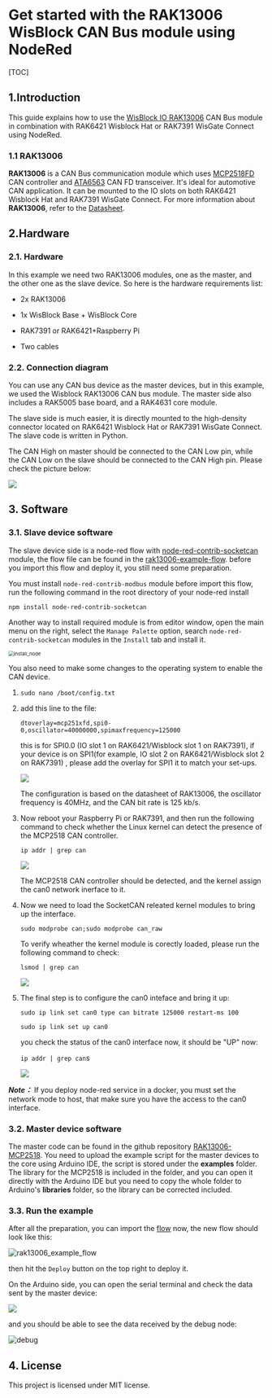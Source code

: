 # Get started with the RAK13006 WisBlock CAN Bus module using NodeRed

[TOC]

## 1.Introduction

This guide explains how to use the [WisBlock IO RAK13006](https://docs.rakwireless.com/Product-Categories/WisBlock/RAK13006/Overview/) CAN Bus module in combination with RAK6421 Wisblock Hat or RAK7391 WisGate Connect using NodeRed. 

### 1.1 RAK13006

**RAK13006** is a CAN Bus communication module which uses [MCP2518FD](https://www.microchip.com/en-us/product/MCP2518FD) CAN controller and [ATA6563](https://www.microchip.com/en-us/product/ata6563) CAN FD transceiver. It's ideal for automotive CAN application. It can be mounted to the IO slots on both RAK6421 Wisblock Hat and RAK7391 WisGate Connect. For more information about **RAK13006**, refer to the [Datasheet](https://docs.rakwireless.com/Product-Categories/WisBlock/RAK13006/Datasheet/).

## 2.Hardware

### 2.1. Hardware

In this example we need two RAK13006 modules, one as the master, and the other one as the slave device. So here is the hardware requirements list:

- 2x RAK13006

- 1x WisBlock Base + WisBlock Core

- RAK7391 or RAK6421+Raspberry Pi

- Two cables

### 2.2. Connection diagram

You can use any CAN bus device as the master devices, but in this example, we used the Wisblock RAK13006 CAN bus module. The master side also includes a RAK5005 base board, and a RAK4631 core module.

The slave side is much easier, it is directly mounted to the high-density connector located on RAK6421 Wisblock Hat or RAK7391 WisGate Connect. The slave code is written in Python. 

The CAN High on master should be connected to the CAN Low pin, while the CAN Low on the slave should be connected to the CAN High pin. Please check the picture below:

![](assets/connection_diagram.jpg)

## 3. Software

### 3.1. Slave device software

The slave device side is a node-red flow with [node-red-contrib-socketcan](https://flows.nodered.org/node/node-red-contrib-socketcan) module,  the flow file can be found in the [rak13006-example-flow](rak13006-example-flow.json).  before you import this flow and deploy it, you still need some preparation.

You must install `node-red-contrib-modbus` module before import this flow, run the following command in the root directory of your node-red install

```
npm install node-red-contrib-socketcan
```

Another way to install required module is from editor window, open the main menu on the right, select  the `Manage Palette` option,  search `node-red-contrib-socketcan` modules in the `Install` tab and install it.

<img src="assets/install_node.png" alt="install_node" style="zoom:67%;" />

You also need to make some changes to the operating system to enable the CAN device.

1. `sudo nano /boot/config.txt`

2. add this line to the file:
   
   `dtoverlay=mcp251xfd,spi0-0,oscillator=40000000,spimaxfrequency=125000`
   
   this is for SPI0.0 (IO slot 1 on RAK6421/Wisblock slot 1 on RAK7391), if your device is on SPI1(for example, IO slot 2 on RAK6421/Wisblock slot 2 on RAK7391) , please add the overlay for SPI1 it to match your set-ups.
   
   ![](assets/overlay.png)
   
   The configuration is based on the datasheet of RAK13006, the oscillator frequency is 40MHz, and the CAN bit rate is 125 kb/s.

3. Now reboot your Raspberry Pi or RAK7391, and then run the following command to check whether the Linux kernel can detect the presence of the MCP2518 CAN controller.
   
   `ip addr | grep can`
   
   ![](assets/can_down.png)
   
   The MCP2518 CAN controller should be detected, and the kernel assign the can0 network inerface to it. 

4. Now we need to load the SocketCAN releated kernel modules to bring up the interface.
   
   `sudo modprobe can;sudo modprobe can_raw`
   
   To verify wheather the kernel module is corectly loaded, please run the following command to check:
   
   `lsmod | grep can`
   
   ![](assets/load_modules.png)

5. The final step is to configure the can0 inteface and bring it up:
   
   `sudo ip link set can0 type can bitrate 125000 restart-ms 100`
   
   `sudo ip link set up can0`
   
   you check the status of the can0 interface now, it should be "UP" now:
   
   `ip addr | grep can`s
   
   ![](assets/can_up.png)



***Note：*** If you deploy node-red service in a docker, you must set the network mode to host, that make sure you have the access to the can0 interface.

### 3.2. Master device software

The master code can be found in the github repository [RAK13006-MCP2518](https://github.com/RAKWireless/RAK13006-MCP2518). You need to upload the example script for the master devices to the core using Arduino IDE, the script is stored under the **examples** folder. The library for the MCP2518 is included in the folder, and you can open it directly with the Arduino IDE but you need to copy the whole folder to Arduino's **libraries** folder, so the library can be corrected included.

### 3.3. Run the example

After all the preparation, you can import the [flow](rak13006-example-flow.json) now, the new flow should look like this:

![rak13006_example_flow](assets/rak13006_example_flow.png)

then hit the `Deploy` button on the top right to deploy it.

On the Arduino side, you can open the serial terminal and check the data sent by the master device:

![](assets/CAN_master.png)

and you should be able to see the data received by the debug node:

![debug](assets/debug.png)



## 4. License

This project is licensed under MIT license.
